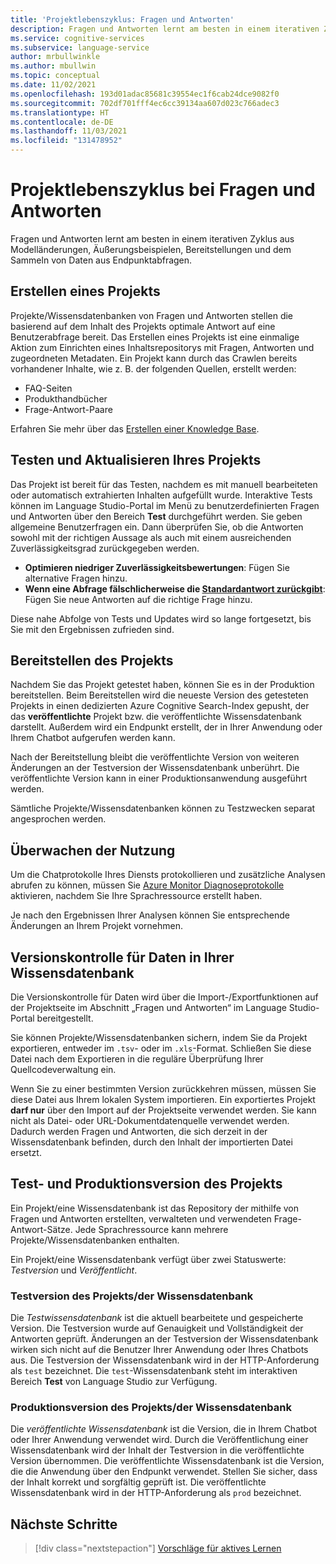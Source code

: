 ```yaml
---
title: 'Projektlebenszyklus: Fragen und Antworten'
description: Fragen und Antworten lernt am besten in einem iterativen Zyklus aus Modelländerungen, Äußerungsbeispielen, Bereitstellungen und dem Sammeln von Daten aus Endpunktabfragen.
ms.service: cognitive-services
ms.subservice: language-service
author: mrbullwinkle
ms.author: mbullwin
ms.topic: conceptual
ms.date: 11/02/2021
ms.openlocfilehash: 193d01adac85681c39554ec1f6cab24dce9082f0
ms.sourcegitcommit: 702df701fff4ec6cc39134aa607d023c766adec3
ms.translationtype: HT
ms.contentlocale: de-DE
ms.lasthandoff: 11/03/2021
ms.locfileid: "131478952"
---
```

# <a name="question-answering-project-lifecycle"></a>Projektlebenszyklus bei Fragen und Antworten

Fragen und Antworten lernt am besten in einem iterativen Zyklus aus Modelländerungen, Äußerungsbeispielen, Bereitstellungen und dem Sammeln von Daten aus Endpunktabfragen.

## <a name="creating-a-project"></a>Erstellen eines Projekts

Projekte/Wissensdatenbanken von Fragen und Antworten stellen die basierend auf dem Inhalt des Projekts optimale Antwort auf eine Benutzerabfrage bereit. Das Erstellen eines Projekts ist eine einmalige Aktion zum Einrichten eines Inhaltsrepositorys mit Fragen, Antworten und zugeordneten Metadaten. Ein Projekt kann durch das Crawlen bereits vorhandener Inhalte, wie z. B. der folgenden Quellen, erstellt werden:

- FAQ-Seiten
- Produkthandbücher
- Frage-Antwort-Paare

Erfahren Sie mehr über das [Erstellen einer Knowledge Base](../how-to/create-test-deploy.md).

## <a name="testing-and-updating-your-project"></a>Testen und Aktualisieren Ihres Projekts

Das Projekt ist bereit für das Testen, nachdem es mit manuell bearbeiteten oder automatisch extrahierten Inhalten aufgefüllt wurde. Interaktive Tests können im Language Studio-Portal im Menü zu benutzerdefinierten Fragen und Antworten über den Bereich **Test** durchgeführt werden. Sie geben allgemeine Benutzerfragen ein. Dann überprüfen Sie, ob die Antworten sowohl mit der richtigen Aussage als auch mit einem ausreichenden Zuverlässigkeitsgrad zurückgegeben werden.

* **Optimieren niedriger Zuverlässigkeitsbewertungen**: Fügen Sie alternative Fragen hinzu.
* **Wenn eine Abfrage fälschlicherweise die [Standardantwort zurückgibt](../How-to/change-default-answer.md)**: Fügen Sie neue Antworten auf die richtige Frage hinzu.

Diese nahe Abfolge von Tests und Updates wird so lange fortgesetzt, bis Sie mit den Ergebnissen zufrieden sind.

## <a name="deploy-your-project"></a>Bereitstellen des Projekts

Nachdem Sie das Projekt getestet haben, können Sie es in der Produktion bereitstellen. Beim Bereitstellen wird die neueste Version des getesteten Projekts in einen dedizierten Azure Cognitive Search-Index gepusht, der das **veröffentlichte** Projekt bzw. die veröffentlichte Wissensdatenbank darstellt. Außerdem wird ein Endpunkt erstellt, der in Ihrer Anwendung oder Ihrem Chatbot aufgerufen werden kann.

Nach der Bereitstellung bleibt die veröffentlichte Version von weiteren Änderungen an der Testversion der Wissensdatenbank unberührt. Die veröffentlichte Version kann in einer Produktionsanwendung ausgeführt werden.

Sämtliche Projekte/Wissensdatenbanken können zu Testzwecken separat angesprochen werden.

## <a name="monitor-usage"></a>Überwachen der Nutzung

Um die Chatprotokolle Ihres Diensts protokollieren und zusätzliche Analysen abrufen zu können, müssen Sie [Azure Monitor Diagnoseprotokolle](../how-to/analytics.md) aktivieren, nachdem Sie Ihre Sprachressource erstellt haben.

Je nach den Ergebnissen Ihrer Analysen können Sie entsprechende Änderungen an Ihrem Projekt vornehmen.

## <a name="version-control-for-data-in-your-knowledge-base"></a>Versionskontrolle für Daten in Ihrer Wissensdatenbank

Die Versionskontrolle für Daten wird über die Import-/Exportfunktionen auf der Projektseite im Abschnitt „Fragen und Antworten“ im Language Studio-Portal bereitgestellt.

Sie können Projekte/Wissensdatenbanken sichern, indem Sie da Projekt exportieren, entweder im `.tsv`- oder im `.xls`-Format. Schließen Sie diese Datei nach dem Exportieren in die reguläre Überprüfung Ihrer Quellcodeverwaltung ein.

Wenn Sie zu einer bestimmten Version zurückkehren müssen, müssen Sie diese Datei aus Ihrem lokalen System importieren. Ein exportiertes Projekt **darf nur** über den Import auf der Projektseite verwendet werden. Sie kann nicht als Datei- oder URL-Dokumentdatenquelle verwendet werden. Dadurch werden Fragen und Antworten, die sich derzeit in der Wissensdatenbank befinden, durch den Inhalt der importierten Datei ersetzt.

## <a name="test-and-production-project"></a>Test- und Produktionsversion des Projekts

Ein Projekt/eine Wissensdatenbank ist das Repository der mithilfe von Fragen und Antworten erstellten, verwalteten und verwendeten Frage-Antwort-Sätze. Jede Sprachressource kann mehrere Projekte/Wissensdatenbanken enthalten.

Ein Projekt/eine Wissensdatenbank verfügt über zwei Statuswerte: *Testversion* und *Veröffentlicht*.

### <a name="test-projectknowledge-base"></a>Testversion des Projekts/der Wissensdatenbank

Die *Testwissensdatenbank* ist die aktuell bearbeitete und gespeicherte Version. Die Testversion wurde auf Genauigkeit und Vollständigkeit der Antworten geprüft. Änderungen an der Testversion der Wissensdatenbank wirken sich nicht auf die Benutzer Ihrer Anwendung oder Ihres Chatbots aus. Die Testversion der Wissensdatenbank wird in der HTTP-Anforderung als `test` bezeichnet. Die `test`-Wissensdatenbank steht im interaktiven Bereich **Test** von Language Studio zur Verfügung.

### <a name="production-projectknowledge-base"></a>Produktionsversion des Projekts/der Wissensdatenbank

Die *veröffentlichte Wissensdatenbank* ist die Version, die in Ihrem Chatbot oder Ihrer Anwendung verwendet wird. Durch die Veröffentlichung einer Wissensdatenbank wird der Inhalt der Testversion in die veröffentlichte Version übernommen. Die veröffentlichte Wissensdatenbank ist die Version, die die Anwendung über den Endpunkt verwendet. Stellen Sie sicher, dass der Inhalt korrekt und sorgfältig geprüft ist. Die veröffentlichte Wissensdatenbank wird in der HTTP-Anforderung als `prod` bezeichnet.

## <a name="next-steps"></a>Nächste Schritte

> [!div class="nextstepaction"]
> [Vorschläge für aktives Lernen](../tutorials/active-learning.md)